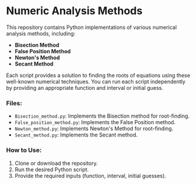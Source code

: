 # Numeric Analysis Methods

This repository contains Python implementations of various numerical analysis methods, including:

- **Bisection Method**
- **False Position Method**
- **Newton's Method**
- **Secant Method**

Each script provides a solution to finding the roots of equations using these well-known numerical techniques. You can run each script independently by providing an appropriate function and interval or initial guess.

### Files:
- `Bisection_method.py`: Implements the Bisection method for root-finding.
- `False_position_method.py`: Implements the False Position method.
- `Newton_method.py`: Implements Newton's Method for root-finding.
- `Secant_method.py`: Implements the Secant method.

### How to Use:
1. Clone or download the repository.
2. Run the desired Python script.
3. Provide the required inputs (function, interval, initial guesses).
